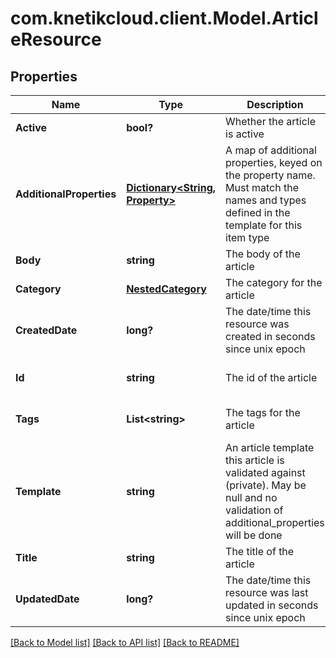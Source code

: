 # com.knetikcloud.client.Model.ArticleResource
## Properties

Name | Type | Description | Notes
------------ | ------------- | ------------- | -------------
**Active** | **bool?** | Whether the article is active | [default to null]
**AdditionalProperties** | [**Dictionary&lt;String, Property&gt;**](Property.md) | A map of additional properties, keyed on the property name.  Must match the names and types defined in the template for this item type | [optional] [default to null]
**Body** | **string** | The body of the article | [default to null]
**Category** | [**NestedCategory**](NestedCategory.md) | The category for the article | [default to null]
**CreatedDate** | **long?** | The date/time this resource was created in seconds since unix epoch | [optional] [default to null]
**Id** | **string** | The id of the article | [optional] [default to null]
**Tags** | **List&lt;string&gt;** | The tags for the article | [optional] [default to null]
**Template** | **string** | An article template this article is validated against (private). May be null and no validation of additional_properties will be done | [optional] [default to null]
**Title** | **string** | The title of the article | [default to null]
**UpdatedDate** | **long?** | The date/time this resource was last updated in seconds since unix epoch | [optional] [default to null]

[[Back to Model list]](../README.md#documentation-for-models) [[Back to API list]](../README.md#documentation-for-api-endpoints) [[Back to README]](../README.md)


